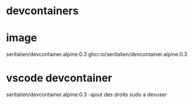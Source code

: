 # devcontainers

# image
seritalien/devcontainer.alpine:0.3
ghcr.io/seritalien/devcontainer.alpine:0.3

# vscode devcontainer


seritalien/devcontainer.alpine:0.3 
-ajout des droits sudo a devuser